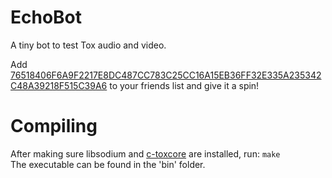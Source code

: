 # EchoBot

A tiny bot to test Tox audio and video.

Add [76518406F6A9F2217E8DC487CC783C25CC16A15EB36FF32E335A235342C48A39218F515C39A6](https://toxme.io/u/echobot) to your friends list and give it a spin!

# Compiling

After making sure libsodium and [c-toxcore](https://github.com/TokTok/c-toxcore) are installed, run: ``make``   
The executable can be found in the 'bin' folder.

